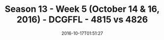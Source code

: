 ---
title: Season 13 - Week 5 (October 14 & 16, 2016) - DCGFFL - 4815 vs 4826
teams_score:
- team: 4815
  score:
- team: 4826
  score: 19
mvp: S. Boylan (Fuchsia); N. Lazarus (Red)
game-ball: S. Tackney (Fuchsia); L. Pratt (Red)
season: 13
week: 5
date: '2016-10-17T01:51:27'
pageid: season-13-week-5-october-14-16-2016-4815-vs-4826
---